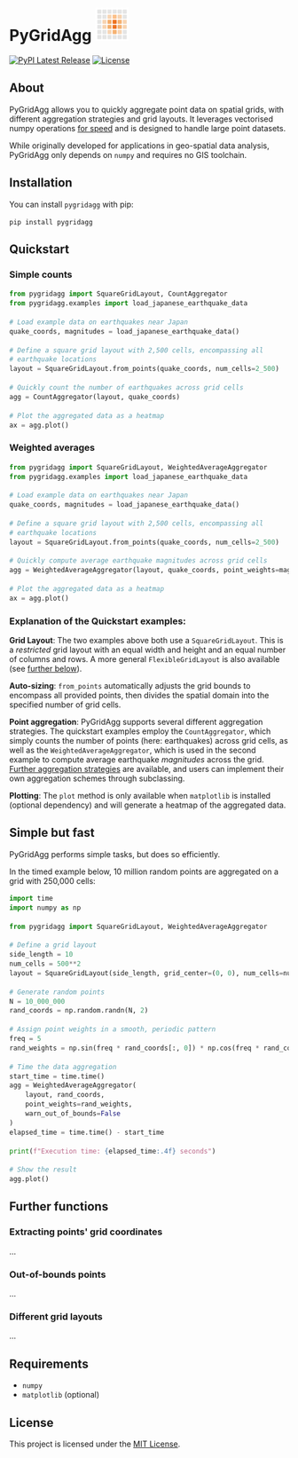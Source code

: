 # PyGridAgg <img src="pygridagg/assets/icon.png" alt="icon" width="60" height="60"/> 

[![PyPI Latest Release](https://img.shields.io/pypi/v/PyGridAgg.svg)](https://pypi.org/project/CryptNumPy/)
[![License](https://img.shields.io/pypi/l/PyGridAgg.svg)](https://github.com/lungoruscello/CryptNumPy/blob/master/LICENSE.txt)

## About

PyGridAgg allows you to quickly aggregate point data on spatial grids, with different
aggregation strategies and grid layouts. It leverages vectorised numpy operations [for speed](#Simple-but-fast) 
and is designed to handle large point datasets.

While originally developed for applications in geo-spatial data analysis, PyGridAgg 
only depends on `numpy` and requires no GIS toolchain.  


## Installation

You can install `pygridagg` with pip:

`pip install pygridagg`

## Quickstart

### Simple counts

```python
from pygridagg import SquareGridLayout, CountAggregator
from pygridagg.examples import load_japanese_earthquake_data

# Load example data on earthquakes near Japan
quake_coords, magnitudes = load_japanese_earthquake_data()

# Define a square grid layout with 2,500 cells, encompassing all
# earthquake locations
layout = SquareGridLayout.from_points(quake_coords, num_cells=2_500)

# Quickly count the number of earthquakes across grid cells
agg = CountAggregator(layout, quake_coords)

# Plot the aggregated data as a heatmap
ax = agg.plot()
```

### Weighted averages

```python
from pygridagg import SquareGridLayout, WeightedAverageAggregator
from pygridagg.examples import load_japanese_earthquake_data

# Load example data on earthquakes near Japan
quake_coords, magnitudes = load_japanese_earthquake_data()

# Define a square grid layout with 2,500 cells, encompassing all
# earthquake locations
layout = SquareGridLayout.from_points(quake_coords, num_cells=2_500)

# Quickly compute average earthquake magnitudes across grid cells
agg = WeightedAverageAggregator(layout, quake_coords, point_weights=magnitudes)

# Plot the aggregated data as a heatmap
ax = agg.plot()
```

### Explanation of the Quickstart examples:

**Grid Layout**:
The two examples above both use a `SquareGridLayout`. This is a *restricted* grid 
layout with an equal width and height and an equal number of columns and rows. 
A more general `FlexibleGridLayout` is also available (see [further  below](TODO)).

**Auto-sizing**:
`from_points` automatically adjusts the grid bounds to encompass all provided 
points, then divides the spatial domain into the specified number of grid cells.

**Point aggregation**:
PyGridAgg supports several different aggregation strategies. The quickstart examples 
employ the `CountAggregator`, which simply counts the number of points (here: earthquakes) 
across grid cells, as well as the `WeightedAverageAggregator`, which is used in the second 
example to compute average earthquake *magnitudes* across the grid. 
[Further aggregation strategies](TODO) are available, and users can implement their own 
aggregation schemes through subclassing.
   

**Plotting**:
The `plot` method is only available when `matplotlib` is installed (optional dependency) 
and will  generate a heatmap of the aggregated data. 


## Simple but fast

PyGridAgg performs simple tasks, but does so efficiently.

In the timed example below, 10 million random points are aggregated on a grid with 250,000 cells:   

```python
import time
import numpy as np

from pygridagg import SquareGridLayout, WeightedAverageAggregator

# Define a grid layout
side_length = 10
num_cells = 500**2
layout = SquareGridLayout(side_length, grid_center=(0, 0), num_cells=num_cells)

# Generate random points
N = 10_000_000
rand_coords = np.random.randn(N, 2)

# Assign point weights in a smooth, periodic pattern
freq = 5
rand_weights = np.sin(freq * rand_coords[:, 0]) * np.cos(freq * rand_coords[:, 1])

# Time the data aggregation
start_time = time.time()
agg = WeightedAverageAggregator(
    layout, rand_coords,
    point_weights=rand_weights,
    warn_out_of_bounds=False
)
elapsed_time = time.time() - start_time

print(f"Execution time: {elapsed_time:.4f} seconds")

# Show the result
agg.plot()
```
 
## Further functions



### Extracting points' grid coordinates


...


### Out-of-bounds points

...


### Different grid layouts 

...

## Requirements

* `numpy`
* `matplotlib` (optional)

## License

This project is licensed under the [MIT License](LICENSE.txt).
